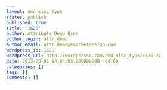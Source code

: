 ```yaml
---
layout: emd_misc_type
status: publish
published: true
title: '1625'
author: Attribute Demo User
author_login: attr_demo
author_email: attr_demo@emarketdesign.com
wordpress_id: 1628
wordpress_url: http://wordpressc.com/emd_misc_type/1625-2/
date: 2013-06-01 14:04:03.000000000 -04:00
categories: []
tags: []
comments: []
---
```


